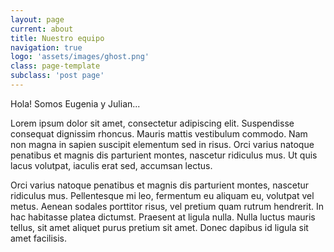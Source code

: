 ```yaml
---
layout: page
current: about
title: Nuestro equipo
navigation: true
logo: 'assets/images/ghost.png'
class: page-template
subclass: 'post page'
---
```


Hola! Somos Eugenia y Julian...

Lorem ipsum dolor sit amet, consectetur adipiscing elit. Suspendisse consequat dignissim rhoncus. Mauris mattis vestibulum commodo. Nam non magna in sapien suscipit elementum sed in risus. Orci varius natoque penatibus et magnis dis parturient montes, nascetur ridiculus mus. Ut quis lacus volutpat, iaculis erat sed, accumsan lectus. 

Orci varius natoque penatibus et magnis dis parturient montes, nascetur ridiculus mus. Pellentesque mi leo, fermentum eu aliquam eu, volutpat vel metus. Aenean sodales porttitor risus, vel pretium quam rutrum hendrerit. In hac habitasse platea dictumst. Praesent at ligula nulla. Nulla luctus mauris tellus, sit amet aliquet purus pretium sit amet. Donec dapibus id ligula sit amet facilisis.
